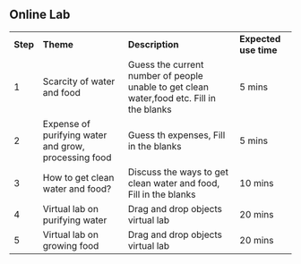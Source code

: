 ## Online Lab
| |   | | |
|---|---|---|--|
|**Step**| **Theme**| **Description**|**Expected use time**|
|1|Scarcity of water and food| Guess the current number of people unable to get clean water,food etc. Fill in the blanks|5 mins|
|2|Expense of purifying water and grow, processing food | Guess th expenses, Fill in the blanks|5 mins|
|3|How to get clean water and food?| Discuss the ways to get clean water and food, Fill in the blanks|10 mins|
|4|Virtual lab on purifying water|Drag and drop objects virtual lab|20 mins|
|5|Virtual lab on growing food|Drag and drop objects virtual lab|20 mins|